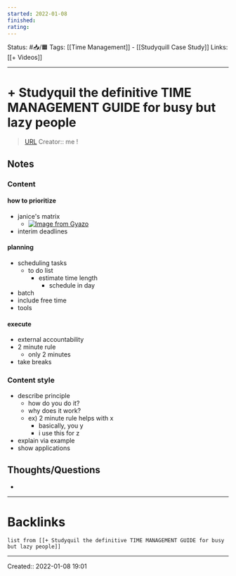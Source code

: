 ```yaml
---
started: 2022-01-08 
finished:
rating:
---
```

Status: #📥/🟧 
Tags: [[Time Management]] - [[Studyquill Case Study]]
Links: [[+ Videos]]
___
# + Studyquil the definitive TIME MANAGEMENT GUIDE for busy but lazy people
> [URL]()
Creator:: me !
## Notes
### Content
#### how to prioritize
- janice's matrix
	- [![Image from Gyazo](https://i.gyazo.com/062df13c2331501ecbb3a89a0d6c31d2.png)](https://gyazo.com/062df13c2331501ecbb3a89a0d6c31d2)
- interim deadlines
#### planning
- scheduling tasks
	- to do list
		- estimate time length
			- schedule in day
- batch
- include free time
- tools
#### execute
- external accountability
- 2 minute rule
	- only 2 minutes
- take breaks
### Content style
- describe principle
	- how do you do it?
	- why does it work?
	- ex) 2 minute rule helps with x
		- basically, you y
		- i use this for z
- explain via example
- show applications
## Thoughts/Questions
- 
___
# Backlinks
```dataview
list from [[+ Studyquil the definitive TIME MANAGEMENT GUIDE for busy but lazy people]]
```
___
Created:: 2022-01-08 19:01


